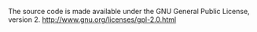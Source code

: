 The source code is made available under the GNU General Public License, version 2.
http://www.gnu.org/licenses/gpl-2.0.html
